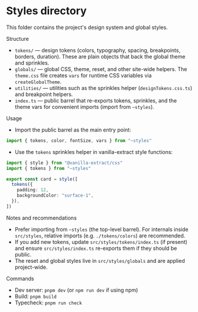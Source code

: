 # Styles directory

This folder contains the project's design system and global styles.

Structure
- `tokens/` — design tokens (colors, typography, spacing, breakpoints, borders, duration). These are plain objects that back the global theme and sprinkles.
- `globals/` — global CSS, theme, reset, and other site-wide helpers. The `theme.css` file creates `vars` for runtime CSS variables via `createGlobalTheme`.
- `utilities/` — utilities such as the sprinkles helper (`designTokens.css.ts`) and breakpoint helpers.
- `index.ts` — public barrel that re-exports tokens, sprinkles, and the theme vars for convenient imports (import from `~styles`).

Usage
- Import the public barrel as the main entry point:

```ts
import { tokens, color, fontSize, vars } from "~styles"
```

- Use the `tokens` sprinkles helper in vanilla-extract style functions:

```ts
import { style } from "@vanilla-extract/css"
import { tokens } from "~styles"

export const card = style([
  tokens({
    padding: 12,
    backgroundColor: "surface-1",
  }),
])
```

Notes and recommendations
- Prefer importing from `~styles` (the top-level barrel). For internals inside `src/styles`, relative imports (e.g. `./tokens/colors`) are recommended.
- If you add new tokens, update `src/styles/tokens/index.ts` (if present) and ensure `src/styles/index.ts` re-exports them if they should be public.
- The reset and global styles live in `src/styles/globals` and are applied project-wide.

Commands
- Dev server: `pnpm dev` (or `npm run dev` if using npm)
- Build: `pnpm build`
- Typecheck: `pnpm run check`